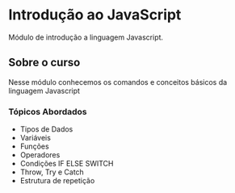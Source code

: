 # Introdução ao JavaScript

Módulo de introdução a linguagem Javascript.

## Sobre o curso

 Nesse módulo conhecemos os comandos e conceitos básicos da linguagem Javascript

### Tópicos Abordados
- Tipos de Dados
- Variáveis
- Funções
- Operadores
- Condições IF ELSE SWITCH
- Throw, Try e Catch
- Estrutura de repetição


